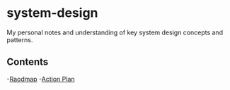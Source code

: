 # system-design
My personal notes and understanding of key system design concepts and patterns.


## Contents

-[Raodmap](./system-design.pdf)
-[Action Plan](./system-design-action-plan.md)
